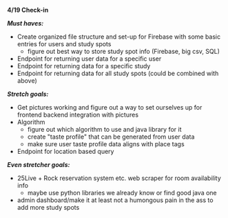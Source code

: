 **4/19 Check-in**

***Must haves:***
 - Create organized file structure and set-up for Firebase with some basic entries for users and study spots
    - figure out best way to store study spot info (Firebase, big csv, SQL)
 - Endpoint for returning user data for a specific user
 - Endpoint for returning data for a specific study
 - Endpoint for returning data for all study spots (could be combined with above)

***Stretch goals:***
 - Get pictures working and figure out a way to set ourselves up for frontend backend integration with pictures
 - Algorithm
    - figure out which algorithm to use and java library for it
    - create "taste profile" that can be generated from user data
    - make sure user taste profile data aligns with place tags
 - Endpoint for location based query

 ***Even stretcher goals:***
 - 25Live + Rock reservation system etc. web scraper for room availability info
    - maybe use python libraries we already know or find good java one
 - admin dashboard/make it at least not a humongous pain in the ass to add more study spots
 